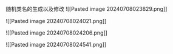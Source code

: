 
随机类名的生成以及修改
![[Pasted image 20240708023829.png]]

![[Pasted image 20240708024021.png]]

![[Pasted image 20240708024206.png]]

![[Pasted image 20240708024541.png]]

